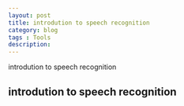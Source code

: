 ```yaml
---
layout: post
title: introdution to speech recognition
category: blog
tags : Tools
description:
---
```

introdution to speech recognition


## introdution to speech recognition
